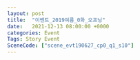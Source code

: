 ```yaml
---
layout: post
title:  "이벤트_2019여름_0화_오프닝"
date:   2021-12-13 08:00:00 +0000
categories: Event
Tags: Story Event
SceneCode: ["scene_evt190627_cp0_q1_s10"]
---
```

